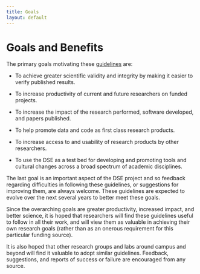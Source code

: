 ```yaml
---
title: Goals
layout: default
---
```



# Goals and Benefits

The primary goals motivating these [guidelines](guidelines.html) are:

 - To achieve greater scientific validity and integrity by making it easier to
   verify published results.

 - To increase productivity of current and future researchers on funded
   projects.

 - To increase the impact of the research performed, software developed, and
   papers published.

 - To help promote data and code as first class research products.

 - To increase access to and usability of research products by other
   researchers.

 - To use the DSE as a test bed for developing and promoting tools and cultural
   changes across a broad spectrum of academic disciplines.

The last goal is an important aspect of the DSE project and so feedback
regarding difficulties in following these guidelines, or suggestions for
improving them, are always welcome. These guidelines are expected to evolve
over the next several years to better meet these goals.

Since the overarching goals are greater productivity, increased impact, and
better science, it is hoped that researchers will find these guidelines
useful to follow in all their work, and will view them as valuable in
achieving their own research goals (rather than as an onerous requirement
for this particular funding source).

It is also hoped that other research groups and labs around campus and
beyond will find it valuable to adopt similar guidelines. Feedback,
suggestions, and reports of success or failure are encouraged from any
source.


